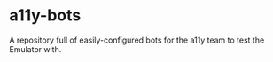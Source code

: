 # a11y-bots
A repository full of easily-configured bots for the a11y team to test the Emulator with.

